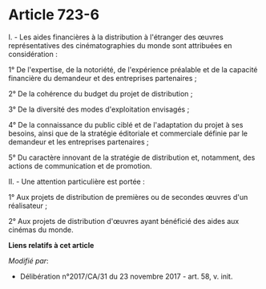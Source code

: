 # Article 723-6

I. - Les aides financières à la distribution à l'étranger des œuvres représentatives des cinématographies du monde sont
attribuées en considération :

1° De l'expertise, de la notoriété, de l'expérience préalable et de la capacité financière du demandeur et des entreprises
partenaires ;

2° De la cohérence du budget du projet de distribution ;

3° De la diversité des modes d'exploitation envisagés ;

4° De la connaissance du public ciblé et de l'adaptation du projet à ses besoins, ainsi que de la stratégie éditoriale et
commerciale définie par le demandeur et les entreprises partenaires ;

5° Du caractère innovant de la stratégie de distribution et, notamment, des actions de communication et de promotion.

II. - Une attention particulière est portée :

1° Aux projets de distribution de premières ou de secondes œuvres d'un réalisateur ;

2° Aux projets de distribution d'œuvres ayant bénéficié des aides aux cinémas du monde.

**Liens relatifs à cet article**

_Modifié par_:

  - Délibération n°2017/CA/31 du 23 novembre 2017 - art. 58, v. init.
